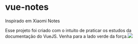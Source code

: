 # vue-notes
Inspirado em Xiaomi Notes

Esse projeto foi criado com o intuito de praticar os estudos da documentação do VueJS.
Venha para a lado verde da força.![](https://github.com/MaapTom/vue-notes/blob/main/public/favicon.ico)
